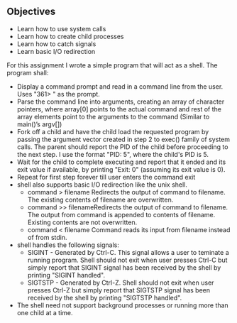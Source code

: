 ## Objectives
* Learn how to use system calls
* Learn how to create child processes
* Learn how to catch signals
* Learn basic I/O redirection

For this assignment I wrote a simple program that will act as a shell. The program shall:

* Display a command prompt and read in a command line from the user.  Uses "361> " as the prompt.
* Parse the command line into arguments, creating an array of character pointers, where array[0] points to the actual command and rest of the array elements point to the arguments to the command (Similar to main()’s argv[])
* Fork off a child and have the child load the requested program by passing the argument vector created in step 2 to exec() family of system calls. The parent should report the PID of the child before proceeding to the next step.  I use the format "PID: 5", where the child's PID is 5.
* Wait for the child to complete executing and report that it ended and its exit value if available, by printing "Exit: 0" (assuming its exit value is 0).
* Repeat for first step forever till user enters the command exit
* shell also supports basic I/O redirection like the unix shell.
	* command > filename Redirects the output of command to filename. The existing contents of filename are overwritten.
	* command >> filenameRedirects the output of command to filename. The output from command is appended to contents of filename. Existing contents are not overwritten.
	* command < filename Command reads its input from filename instead of from stdin.
* shell handles the following signals:
	* SIGINT - Generated by Ctrl-C. This signal allows a user to teminate a running program. Shell should not exit when user presses Ctrl-C but simply report that SIGINT signal has been received by the shell by printing "SIGINT handled".
	* SIGTSTP - Generated by Ctrl-Z. Shell should not exit when user presses Ctrl-Z but simply report that SIGTSTP signal has been received by the shell by printing "SIGTSTP handled".
* The shell need not support background processes or running more than one child at a time.
